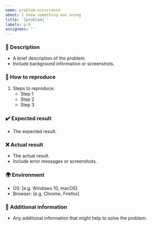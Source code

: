 ```yaml
---
name: problem-occurrence
about: I knew something was wrong
title: '[problem] '
labels: p:0
assignees: ''
---
```


### 📄 Description

- A brief description of the problem.
- Include background information or screenshots.

### 🔄 How to reproduce

1. Steps to reproduce:
   - Step 1
   - Step 2
   - Step 3

### ✔️ Expected result

- The expected result.

### ❌ Actual result

- The actual result.
- Include error messages or screenshots.

### 🌍 Environment

- OS: [e.g. Windows 10, macOS]
- Browser: [e.g. Chrome, Firefox]

### 💬 Additional information

- Any additional information that might help to solve the problem.
